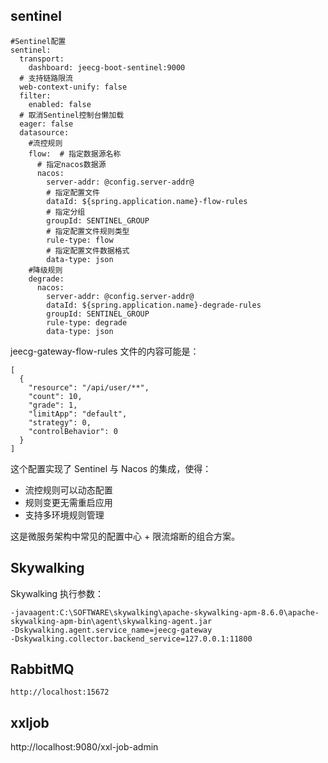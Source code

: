 
## sentinel
```
#Sentinel配置
sentinel:
  transport:
    dashboard: jeecg-boot-sentinel:9000
  # 支持链路限流
  web-context-unify: false
  filter:
    enabled: false
  # 取消Sentinel控制台懒加载
  eager: false
  datasource:
    #流控规则
    flow:  # 指定数据源名称
      # 指定nacos数据源
      nacos:
        server-addr: @config.server-addr@
        # 指定配置文件
        dataId: ${spring.application.name}-flow-rules
        # 指定分组
        groupId: SENTINEL_GROUP
        # 指定配置文件规则类型
        rule-type: flow
        # 指定配置文件数据格式
        data-type: json
    #降级规则
    degrade:
      nacos:
        server-addr: @config.server-addr@
        dataId: ${spring.application.name}-degrade-rules
        groupId: SENTINEL_GROUP
        rule-type: degrade
        data-type: json
```
jeecg-gateway-flow-rules 文件的内容可能是：
```
[
  {
    "resource": "/api/user/**",
    "count": 10,
    "grade": 1,
    "limitApp": "default",
    "strategy": 0,
    "controlBehavior": 0
  }
]
```
这个配置实现了 Sentinel 与 Nacos 的集成，使得：
- 流控规则可以动态配置
- 规则变更无需重启应用
- 支持多环境规则管理

这是微服务架构中常见的配置中心 + 限流熔断的组合方案。


## Skywalking
Skywalking 执行参数：
```
-javaagent:C:\SOFTWARE\skywalking\apache-skywalking-apm-8.6.0\apache-skywalking-apm-bin\agent\skywalking-agent.jar
-Dskywalking.agent.service_name=jeecg-gateway
-Dskywalking.collector.backend_service=127.0.0.1:11800
```

## RabbitMQ
`http://localhost:15672`

## xxljob
http://localhost:9080/xxl-job-admin

